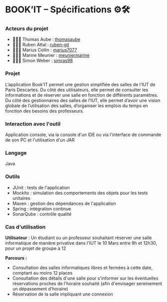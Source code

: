 # BOOK’IT – Spécifications ⚙️🛠

### Acteurs du projet

* 👨🏻‍💻 Thomas Aube : [thomasaube](https://github.com/thomasaube)
* 👨🏻‍💻 Ruben Attal : [ruben-git](https://github.com/ruben-git)
* 👨🏻‍💻 Marius Collin : [marius7077](https://github.com/marius7077)
* 👩🏼‍💻 Marine Meunier : [meuniermarine](https://github.com/ViBiOh)
* 👨🏻‍💻 Simon Weber : [simras98](https://github.com/simras98)


### Projet

L’application Book’IT permet une gestion simplifiée des salles de l’IUT de Paris Descartes. Du côté des utilisateurs, elle permet de consulter les informations et de réserver une salle en fonction de différents paramètres. 
Du côté des gestionnaires des salles de l’IUT, elle permet d’avoir une vision globale de l’utilisation des salles, d’organiser les emplois du temps en fonction des besoins des professeurs. 


### Interaction avec l'outil

Application console, via la console d'un IDE ou via l'interface de commande de son PC et l'utilisation d'un JAR


### Langage

Java


### Outils 

* JUnit : tests de l'application
* Mockito : simulation des comportements des objets pour les tests unitaires
* Maven : gestion des dépendances de l'application
* Spring : intégration continue
* SonarQube : contrôle qualité


### Cas d'utilisation

**Utilisateur** : Un étudiant ou un professeur souhaitant réserver une salle informatique de manière privative dans l'IUT le 10 Mars entre 9h et 12h30, pour un projet de groupe à 12

**Parcours :**
* Consultation des salles informatiques libres et fermées à cette date, comptant au moins 12 places
* Consultation des détails d'une salle pour s'informer sur les éventuelles réservations proches de l'horaire souhaité (afin d'envisager sereinement un dépassement d'horaire)
* Réservation de la salle impliquant une connexion

